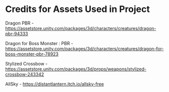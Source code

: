# Credits for Assets Used in Project

Dragon PBR - https://assetstore.unity.com/packages/3d/characters/creatures/dragon-pbr-94333 

Dragon for Boss Monster : PBR - https://assetstore.unity.com/packages/3d/characters/creatures/dragon-for-boss-monster-pbr-78923 

Stylized Crossbow - https://assetstore.unity.com/packages/3d/props/weapons/stylized-crossbow-243342

AllSky - https://distantlantern.itch.io/allsky-free